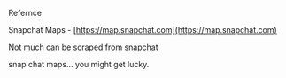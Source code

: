 Refernce

Snapchat Maps - [https://map.snapchat.com](https://map.snapchat.com)

Not much can be scraped from snapchat

snap chat maps... you might get lucky.